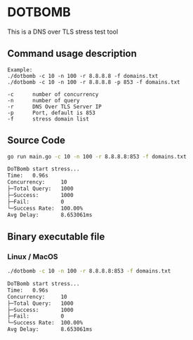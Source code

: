 # DOTBOMB

This is a DNS over TLS stress test tool

## Command usage description

```
Example:
./dotbomb -c 10 -n 100 -r 8.8.8.8 -f domains.txt
./dotbomb -c 10 -n 100 -r 8.8.8.8 -p 853 -f domains.txt

-c      number of concurrency
-n      number of query
-r      DNS Over TLS Server IP
-p      Port, default is 853
-f      stress domain list
```

## Source Code

```bash
go run main.go -c 10 -n 100 -r 8.8.8.8:853 -f domains.txt

DoTBomb start stress...
Time:   0.96s
Concurrency:     10
├─Total Query:   1000
├─Success:       1000
├─Fail:          0
└─Success Rate:  100.00%
Avg Delay:       8.653061ms
```


## Binary executable file

### Linux / MacOS

```bash
./dotbomb -c 10 -n 100 -r 8.8.8.8:853 -f domains.txt

DoTBomb start stress...
Time:   0.96s
Concurrency:     10
├─Total Query:   1000
├─Success:       1000
├─Fail:          0
└─Success Rate:  100.00%
Avg Delay:       8.653061ms
```